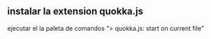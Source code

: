 ## instalar la extension quokka.js 

ejecutar el la paleta de comandos "> quokka.js: start on current file"

